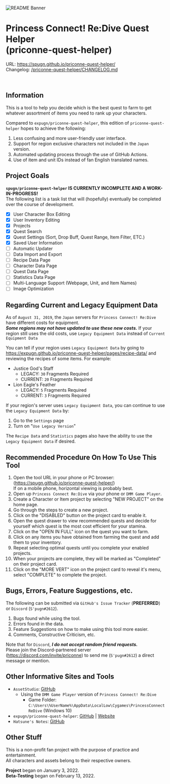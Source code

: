 ![README Banner](https://raw.githubusercontent.com/Expugn/priconne-quest-helper/master/images/webpage/README_Banner.png)

# Princess Connect! Re:Dive Quest Helper<br/>(priconne-quest-helper)

URL: <https://spugn.github.io/priconne-quest-helper/><br/>
Changelog: [/priconne-quest-helper/CHANGELOG.md](CHANGELOG.md)

<br/>

## Information
This is a tool to help you decide which is the best quest to farm to get
whatever assortment of items you need to rank up your characters.

Compared to `expugn/priconne-quest-helper`, this edition of `priconne-quest-helper` hopes to achieve the following:
1. Less confusing and more user-friendly user interface.
2. Support for region exclusive characters not included in the `Japan` version.
3. Automated updating process through the use of GitHub Actions.
4. Use of item and unit IDs instead of fan English translated names.

## Project Goals
**`spugn/priconne-quest-helper` IS CURRENTLY INCOMPLETE AND A WORK-IN-PROGRESS!**<br />
The following list is a task list that will (hopefully) eventually be completed over the course of development.

- [x] User Character Box Editing
- [x] User Inventory Editing
- [x] Projects
- [x] Quest Search
- [x] Quest Settings (Sort, Drop Buff, Quest Range, Item Filter, ETC.)
- [x] Saved User Information
- [ ] Automatic Updater
- [ ] Data Import and Export
- [ ] Recipe Data Page
- [ ] Character Data Page
- [ ] Quest Data Page
- [ ] Statistics Data Page
- [ ] Multi-Language Support (Webpage, Unit, and Item Names)
- [ ] Image Optimization

## Regarding Current and Legacy Equipment Data
As of `August 31, 2019`, the `Japan` servers for `Princess Connect! Re:Dive` have different costs for equipment.<br>
***Some regions may not have updated to use these new costs.*** If your region still uses the old costs, use `Legacy Equipment Data` instead of `Current Equipment Data`

You can tell if your region uses `Legacy Equipment Data` by going to <https://expugn.github.io/priconne-quest-helper/pages/recipe-data/> and reviewing the recipes of some items.
For example:
- Justice God's Staff
  - LEGACY: `30` Fragments Required
  - CURRENT: `20` Fragments Required
- Lion Eagle's Feather
  - LEGACY: `5` Fragments Required
  - CURRENT: `3` Fragments Required

If your region's server uses `Legacy Equipment Data`, you can continue to use the `Legacy Equipment Data` by:
1) Go to the `Settings` page
2) Turn on "`Use Legacy Version`"

The `Recipe Data` and `Statistics` pages also have the ability to use the `Legacy Equipment Data` if desired.

## Recommended Procedure On How To Use This Tool
1. Open the tool URL in your phone or PC browser: (<https://spugn.github.io/priconne-quest-helper/>)<br>
If on a mobile phone, horizontal viewing is probably best.
2. Open up `Princess Connect Re:Dive` via your phone or `DMM Game Player`.
3. Create a Character or Item project by selecting "NEW PROJECT" on the home page.
4. Go through the steps to create a new project.
5. Click on the "DISABLED" button on the project card to enable it.
6. Open the quest drawer to view recommended quests and decide for yourself which quest is the most cost efficient for your stamina.
7. Click on the "OPEN IN FULL" icon on the quest you want to farm.
8. Click on any items you have obtained from farming the quest and add them to your inventory.
9. Repeat selecting optimal quests until you complete your enabled projects.
10. When your projects are complete, they will be marked as "Completed" on their project card.
11. Click on the "MORE VERT" icon on the project card to reveal it's menu, select "COMPLETE" to complete the project.

## Bugs, Errors, Feature Suggestions, etc.
The following can be submitted via `GitHub's Issue Tracker` (**PREFERRED**) or `Discord` (`S'pugn#2612`).
1. Bugs found while using the tool.
2. Errors found in the data.
3. Feature Suggestions on how to make using this tool more easier.
4. Comments, Constructive Criticism, etc.

Note that for `Discord`, ***I do not accept random friend requests.*** <br>
Please join the Discord-partnered server (<https://discord.com/invite/priconne>) to send me (`S'pugn#2612`) a direct message or mention.

## Other Informative Sites and Tools
- `AssetStudio`: [GitHub](https://github.com/Perfare/AssetStudio)
  - Using the `DMM Game Player` version of `Princess Connect! Re:Dive`
      - Game Folder: `C:\Users\%UserName%\AppData\LocalLow\Cygames\PrincessConnectReDive` (Windows 10)
- `expugn/priconne-quest-helper`: [GitHub](https://github.com/Expugn/priconne-quest-helper) | [Website](https://expugn.github.io/priconne-quest-helper/)
- `Hatsune's Notes`: [GitHub](https://github.com/superk589/PrincessGuide)

## Other Stuff
This is a non-profit fan project with the purpose of practice and entertainment.<br/>
All characters and assets belong to their respective owners.

**Project** began on January 3, 2022.<br/>
**Beta-Testing** began on February 13, 2022.<br/>